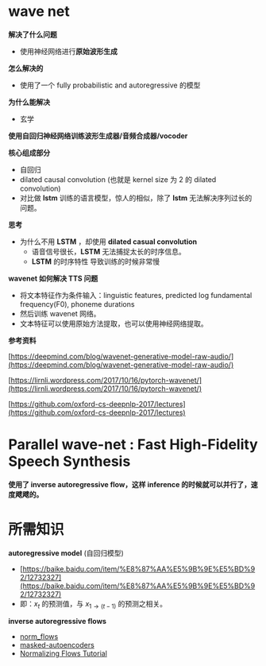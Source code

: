 # wave net

**解决了什么问题**

* 使用神经网络进行**原始波形生成**

**怎么解决的**

* 使用了一个 fully probabilistic and autoregressive 的模型

**为什么能解决**

* 玄学



**使用自回归神经网络训练波形生成器/音频合成器/vocoder** 



**核心组成部分**

* 自回归
* dilated causal convolution (也就是 kernel size 为 2 的 dilated convolution)
* 对比做 **lstm** 训练的语言模型，惊人的相似，除了 **lstm** 无法解决序列过长的问题。



**思考**

* 为什么不用 **LSTM** ，却使用 **dilated casual convolution**
  * 语音信号很长，**LSTM** 无法捕捉太长的时序信息。
  * **LSTM** 的时序特性 导致训练的时候非常慢



**wavenet 如何解决 TTS 问题**

* 将文本特征作为条件输入：linguistic features, predicted log fundamental frequency(F0), phoneme durations
* 然后训练 wavenet 网络。
* 文本特征可以使用原始方法提取，也可以使用神经网络提取。



**参考资料**

[https://deepmind.com/blog/wavenet-generative-model-raw-audio/](https://deepmind.com/blog/wavenet-generative-model-raw-audio/)

[https://lirnli.wordpress.com/2017/10/16/pytorch-wavenet/](https://lirnli.wordpress.com/2017/10/16/pytorch-wavenet/)

[https://github.com/oxford-cs-deepnlp-2017/lectures](https://github.com/oxford-cs-deepnlp-2017/lectures)



# Parallel wave-net : Fast High-Fidelity Speech Synthesis

**使用了 inverse autoregressive flow，这样 inference 的时候就可以并行了，速度飕飕的。**



# 所需知识

**autoregressive model** (自回归模型)

* [https://baike.baidu.com/item/%E8%87%AA%E5%9B%9E%E5%BD%92/12732327](https://baike.baidu.com/item/%E8%87%AA%E5%9B%9E%E5%BD%92/12732327)
* 即：$x_t$ 的预测值，与 $x_{1\rightarrow (t-1)}$ 的预测之相关。



**inverse autoregressive flows**

* [norm_flows](http://akosiorek.github.io/ml/2018/04/03/norm_flows.html)
* [masked-autoencoders](http://www.inference.vc/masked-autoencoders-icml-paper-highlight/)
* [Normalizing Flows Tutorial](https://blog.evjang.com/2018/01/nf1.html)

